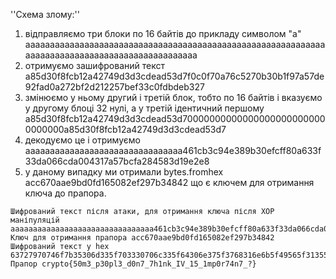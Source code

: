 ''Схема злому:''

1. відправляємо три блоки по 16 байтів до прикладу символом "а"
aaaaaaaaaaaaaaaaaaaaaaaaaaaaaaaaaaaaaaaaaaaaaaaaaaaaaaaaaaaaaaaaaaaaaaaaaaaaaaaaaaaaaaaaaaaaaaaa 
2. отримуємо зашифрований текст
a85d30f8fcb12a42749d3d3cdead53d7f0c0f70a76c5270b30b1f97a57de92fad0a272bf2d212257bef33c0fdbdeb327
3. змінюємо у ньому другий і третій блок, тобто по 16 байтів і вказуємо у другому блоці 32 нулі, а у третій  ідентичний першому
a85d30f8fcb12a42749d3d3cdead53d700000000000000000000000000000000a85d30f8fcb12a42749d3d3cdead53d7
4. декодуємо це і отримуємо 
aaaaaaaaaaaaaaaaaaaaaaaaaaaaaaaa461cb3c94e389b30efcff80a633f33da066cda004317a57bcfa284583d19e2e8
5. у даному випадку ми отримали bytes.fromhex acc670aae9bd0fd165082ef297b34842 що є ключем для отримання ключа до прапора.
~~~~~~~~~~~~~~~~~~~~~~~~~~~~~~~~~~~~~~~~~~~~~~~~~~~~~~~~~~~~~~~~~~~~~~~~~~~~~~~~~~~~~~~~~~~~~~~~~~
Шифрований текст після атаки, для отримання ключа після ХОР маніпуляцій aaaaaaaaaaaaaaaaaaaaaaaaaaaaaaaa461cb3c94e389b30efcff80a633f33da066cda004317a57bcfa284583d19e2e8
Ключ для отримання прапора acc670aae9bd0fd165082ef297b34842
Шифрований текст у hex 63727970746f7b35306d335f703330706c335f64306e375f3768316e6b5f49565f31355f316d70307237346e375f3f7d
Прапор crypto{50m3_p30pl3_d0n7_7h1nk_IV_15_1mp0r74n7_?}
